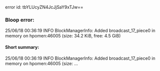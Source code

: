 error id: tbYLUcyZN4JcJjSaY9xTJw==
### Bloop error:

25/06/18 00:36:19 INFO BlockManagerInfo: Added broadcast_17_piece0 in memory on hpomen:46005 (size: 34.2 KiB, free: 4.5 GiB)
#### Short summary: 

25/06/18 00:36:19 INFO BlockManagerInfo: Added broadcast_17_piece0 in memory on hpomen:46005 (size: ...